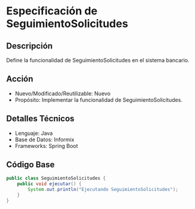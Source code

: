
# Especificación de SeguimientoSolicitudes

## Descripción
Define la funcionalidad de SeguimientoSolicitudes en el sistema bancario.

## Acción
- Nuevo/Modificado/Reutilizable: Nuevo
- Propósito: Implementar la funcionalidad de SeguimientoSolicitudes.

## Detalles Técnicos
- Lenguaje: Java
- Base de Datos: Informix
- Frameworks: Spring Boot

## Código Base
```java
public class SeguimientoSolicitudes {
    public void ejecutar() {
        System.out.println("Ejecutando SeguimientoSolicitudes");
    }
}
```
